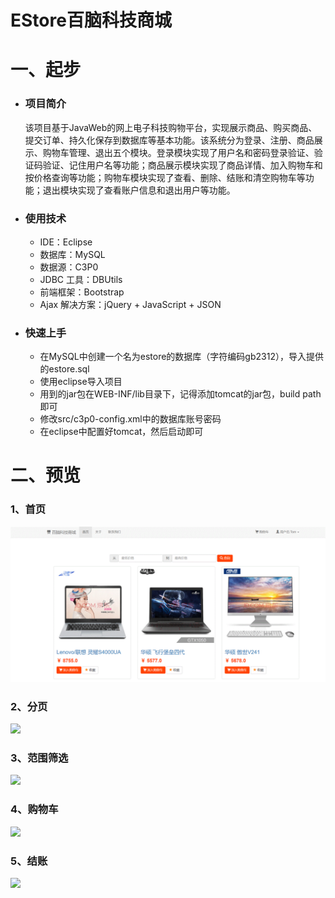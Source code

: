 # EStore百脑科技商城

# 一、起步
- ### 项目简介

	该项目基于JavaWeb的网上电子科技购物平台，实现展示商品、购买商品、提交订单、持久化保存到数据库等基本功能。该系统分为登录、注册、商品展示、购物车管理、退出五个模块。登录模块实现了用户名和密码登录验证、验证码验证、记住用户名等功能；商品展示模块实现了商品详情、加入购物车和按价格查询等功能；购物车模块实现了查看、删除、结账和清空购物车等功能；退出模块实现了查看账户信息和退出用户等功能。

- ### 使用技术
	* IDE：Eclipse
	* 数据库：MySQL
	* 数据源：C3P0 
	* JDBC 工具：DBUtils
	* 前端框架：Bootstrap
	* Ajax 解决方案：jQuery + JavaScript + JSON

- ### 快速上手
	- 在MySQL中创建一个名为estore的数据库（字符编码gb2312），导入提供的estore.sql
	- 使用eclipse导入项目
	- 用到的jar包在WEB-INF/lib目录下，记得添加tomcat的jar包，build path即可
	- 修改src/c3p0-config.xml中的数据库账号密码
	- 在eclipse中配置好tomcat，然后启动即可


# 二、预览



### 1、首页

![](EStore-master/img-folder/homepage.gif)

### 2、分页

![](https://i.imgur.com/IuFmvYt.png)

### 3、范围筛选

![](https://i.imgur.com/35SjE32.png)

### 4、购物车

![](https://i.imgur.com/5bczaKm.png)

### 5、结账

![](https://i.imgur.com/xPb2N4m.png)




 

